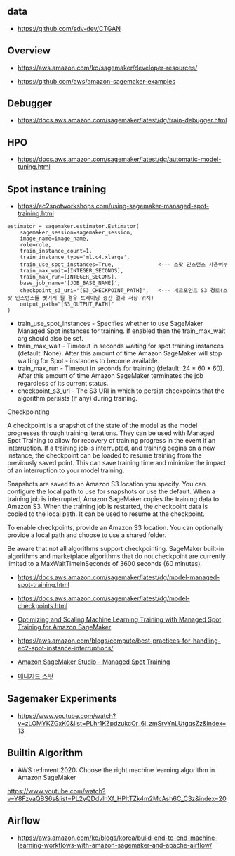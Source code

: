## data ##

* https://github.com/sdv-dev/CTGAN


## Overview ##

* https://aws.amazon.com/ko/sagemaker/developer-resources/

* https://github.com/aws/amazon-sagemaker-examples

## Debugger ##

* https://docs.aws.amazon.com/sagemaker/latest/dg/train-debugger.html


## HPO ##

* https://docs.aws.amazon.com/sagemaker/latest/dg/automatic-model-tuning.html


## Spot instance training ##

* https://ec2spotworkshops.com/using-sagemaker-managed-spot-training.html


```
estimator = sagemaker.estimator.Estimator(
    sagemaker_session=sagemaker_session,
    image_name=image_name,
    role=role,
    train_instance_count=1,
    train_instance_type='ml.c4.xlarge',
    train_use_spot_instances=True,              <--- 스팟 인스턴스 사용여부
    train_max_wait=[INTEGER_SECONDS],
    train_max_run=[INTEGER_SECONS],
    base_job_name='[JOB_BASE_NAME]',
    checkpoint_s3_uri="[S3_CHECKPOINT_PATH]",   <--- 체크포인트 S3 경로(스팟 인스턴스를 뺏기게 될 경우 트레이닝 중간 결과 저장 위치)
    output_path="[S3_OUTPUT_PATH]"
)
```

- train_use_spot_instances - Specifies whether to use SageMaker Managed Spot instances for training. If enabled then the train_max_wait arg should also be set.
- train_max_wait - Timeout in seconds waiting for spot training instances (default: None). After this amount of time Amazon SageMaker will stop waiting for Spot -  instances to become available.
- train_max_run - Timeout in seconds for training (default: 24 * 60 * 60). After this amount of time Amazon SageMaker terminates the job regardless of its current status.
- checkpoint_s3_uri - The S3 URI in which to persist checkpoints that the algorithm persists (if any) during training.


Checkpointing

A checkpoint is a snapshot of the state of the model as the model progresses through training iterations. They can be used with Managed Spot Training to allow for recovery of training progress in the event if an interruption. If a training job is interrupted, and training begins on a new instance, the checkpoint can be loaded to resume training from the previously saved point. This can save training time and minimize the impact of an interruption to your model training.

Snapshots are saved to an Amazon S3 location you specify. You can configure the local path to use for snapshots or use the default. When a training job is interrupted, Amazon SageMaker copies the training data to Amazon S3. When the training job is restarted, the checkpoint data is copied to the local path. It can be used to resume at the checkpoint.

To enable checkpoints, provide an Amazon S3 location. You can optionally provide a local path and choose to use a shared folder.

Be aware that not all algorithms support checkpointing. SageMaker built-in algorithms and marketplace algorithms that do not checkpoint are currently limited to a MaxWaitTimeInSeconds of 3600 seconds (60 minutes).


* https://docs.aws.amazon.com/sagemaker/latest/dg/model-managed-spot-training.html
* https://docs.aws.amazon.com/sagemaker/latest/dg/model-checkpoints.html

* [Optimizing and Scaling Machine Learning Training
with Managed Spot Training for Amazon SageMaker](https://aws.amazon.com/getting-started/hands-on/managed-spot-training-sagemaker/)

* https://aws.amazon.com/blogs/compute/best-practices-for-handling-ec2-spot-instance-interruptions/

* [Amazon SageMaker Studio - Managed Spot Training](https://www.youtube.com/watch?v=jH7X5jSmVPU)
* [매니지드 스팟 ](https://mkai.org/implement-checkpointing-with-tensorflow-for-amazon-sagemaker-managed-spot-training/)

## Sagemaker Experiments ##

* https://www.youtube.com/watch?v=zLOMYKZGxK0&list=PLhr1KZpdzukcOr_6j_zmSrvYnLUtgqsZz&index=13


## Builtin Algorithm ##

* AWS re:Invent 2020: Choose the right machine learning algorithm in Amazon SageMaker

https://www.youtube.com/watch?v=Y8FzvaQBS6s&list=PL2yQDdvlhXf_HPltTZk4m2McAsh6C_C3z&index=20


## Airflow ##

* https://aws.amazon.com/ko/blogs/korea/build-end-to-end-machine-learning-workflows-with-amazon-sagemaker-and-apache-airflow/


